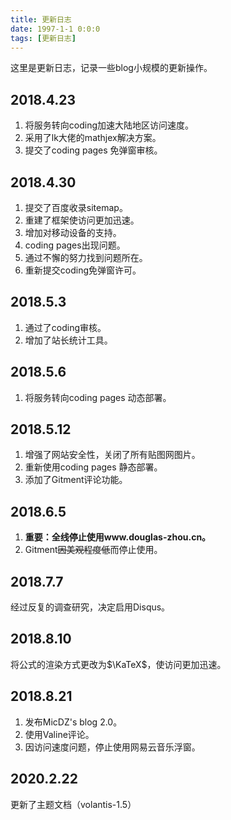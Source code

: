 ```yaml
---
title: 更新日志
date: 1997-1-1 0:0:0
tags: [更新日志]
---
```




这里是更新日志，记录一些blog小规模的更新操作。

<!--more-->



## 2018.4.23

1. 将服务转向coding加速大陆地区访问速度。
2. 采用了lk大佬的mathjex解决方案。
3. 提交了coding pages 免弹窗审核。

## 2018.4.30
1. 提交了百度收录sitemap。
2. 重建了框架使访问更加迅速。
3. 增加对移动设备的支持。
4. coding pages出现问题。
5. 通过不懈的努力找到问题所在。
6. 重新提交coding免弹窗许可。

## 2018.5.3
1. 通过了coding审核。
2. 增加了站长统计工具。

## 2018.5.6
1. 将服务转向coding pages 动态部署。

## 2018.5.12

1. 增强了网站安全性，关闭了所有贴图网图片。
2. 重新使用coding pages 静态部署。
3. 添加了Gitment评论功能。



## 2018.6.5

1. **重要：全线停止使用www.douglas-zhou.cn。**
2. Gitment~~因美观程度低~~而停止使用。

## 2018.7.7

经过反复的调查研究，决定启用Disqus。

## 2018.8.10

将公式的渲染方式更改为$\KaTeX$，使访问更加迅速。

## 2018.8.21

1. 发布MicDZ's blog 2.0。
2. 使用Valine评论。
3. 因访问速度问题，停止使用网易云音乐浮窗。

## 2020.2.22
更新了主题文档（volantis-1.5）